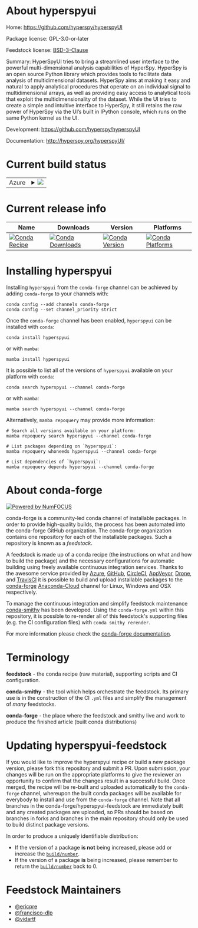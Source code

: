 About hyperspyui
================

Home: https://github.com/hyperspy/hyperspyUI

Package license: GPL-3.0-or-later

Feedstock license: [BSD-3-Clause](https://github.com/conda-forge/hyperspyui-feedstock/blob/main/LICENSE.txt)

Summary: HyperSpyUI tries to bring a streamlined user interface to the powerful multi-dimensional analysis capabilities of HyperSpy. HyperSpy is an open source Python library which provides tools to facilitate data analysis of multidimensional datasets.
HyperSpy aims at making it easy and natural to apply analytical procedures that operate on an individual signal to multidimensional arrays, as well as providing easy access to analytical tools that exploit the multidimensionality of the dataset.
While the UI tries to create a simple and intuitive interface to HyperSpy, it still retains the raw power of HyperSpy via the UI’s built in IPython console, which runs on the same Python kernel as the UI. 

Development: https://github.com/hyperspy/hyperspyUI

Documentation: http://hyperspy.org/hyperspyUI/

Current build status
====================


<table>
    
  <tr>
    <td>Azure</td>
    <td>
      <details>
        <summary>
          <a href="https://dev.azure.com/conda-forge/feedstock-builds/_build/latest?definitionId=6217&branchName=main">
            <img src="https://dev.azure.com/conda-forge/feedstock-builds/_apis/build/status/hyperspyui-feedstock?branchName=main">
          </a>
        </summary>
        <table>
          <thead><tr><th>Variant</th><th>Status</th></tr></thead>
          <tbody><tr>
              <td>linux_64_python3.10.____cpython</td>
              <td>
                <a href="https://dev.azure.com/conda-forge/feedstock-builds/_build/latest?definitionId=6217&branchName=main">
                  <img src="https://dev.azure.com/conda-forge/feedstock-builds/_apis/build/status/hyperspyui-feedstock?branchName=main&jobName=linux&configuration=linux_64_python3.10.____cpython" alt="variant">
                </a>
              </td>
            </tr><tr>
              <td>linux_64_python3.7.____cpython</td>
              <td>
                <a href="https://dev.azure.com/conda-forge/feedstock-builds/_build/latest?definitionId=6217&branchName=main">
                  <img src="https://dev.azure.com/conda-forge/feedstock-builds/_apis/build/status/hyperspyui-feedstock?branchName=main&jobName=linux&configuration=linux_64_python3.7.____cpython" alt="variant">
                </a>
              </td>
            </tr><tr>
              <td>linux_64_python3.8.____cpython</td>
              <td>
                <a href="https://dev.azure.com/conda-forge/feedstock-builds/_build/latest?definitionId=6217&branchName=main">
                  <img src="https://dev.azure.com/conda-forge/feedstock-builds/_apis/build/status/hyperspyui-feedstock?branchName=main&jobName=linux&configuration=linux_64_python3.8.____cpython" alt="variant">
                </a>
              </td>
            </tr><tr>
              <td>linux_64_python3.9.____cpython</td>
              <td>
                <a href="https://dev.azure.com/conda-forge/feedstock-builds/_build/latest?definitionId=6217&branchName=main">
                  <img src="https://dev.azure.com/conda-forge/feedstock-builds/_apis/build/status/hyperspyui-feedstock?branchName=main&jobName=linux&configuration=linux_64_python3.9.____cpython" alt="variant">
                </a>
              </td>
            </tr><tr>
              <td>osx_64_python3.10.____cpython</td>
              <td>
                <a href="https://dev.azure.com/conda-forge/feedstock-builds/_build/latest?definitionId=6217&branchName=main">
                  <img src="https://dev.azure.com/conda-forge/feedstock-builds/_apis/build/status/hyperspyui-feedstock?branchName=main&jobName=osx&configuration=osx_64_python3.10.____cpython" alt="variant">
                </a>
              </td>
            </tr><tr>
              <td>osx_64_python3.7.____cpython</td>
              <td>
                <a href="https://dev.azure.com/conda-forge/feedstock-builds/_build/latest?definitionId=6217&branchName=main">
                  <img src="https://dev.azure.com/conda-forge/feedstock-builds/_apis/build/status/hyperspyui-feedstock?branchName=main&jobName=osx&configuration=osx_64_python3.7.____cpython" alt="variant">
                </a>
              </td>
            </tr><tr>
              <td>osx_64_python3.8.____cpython</td>
              <td>
                <a href="https://dev.azure.com/conda-forge/feedstock-builds/_build/latest?definitionId=6217&branchName=main">
                  <img src="https://dev.azure.com/conda-forge/feedstock-builds/_apis/build/status/hyperspyui-feedstock?branchName=main&jobName=osx&configuration=osx_64_python3.8.____cpython" alt="variant">
                </a>
              </td>
            </tr><tr>
              <td>osx_64_python3.9.____cpython</td>
              <td>
                <a href="https://dev.azure.com/conda-forge/feedstock-builds/_build/latest?definitionId=6217&branchName=main">
                  <img src="https://dev.azure.com/conda-forge/feedstock-builds/_apis/build/status/hyperspyui-feedstock?branchName=main&jobName=osx&configuration=osx_64_python3.9.____cpython" alt="variant">
                </a>
              </td>
            </tr><tr>
              <td>win_64_python3.10.____cpython</td>
              <td>
                <a href="https://dev.azure.com/conda-forge/feedstock-builds/_build/latest?definitionId=6217&branchName=main">
                  <img src="https://dev.azure.com/conda-forge/feedstock-builds/_apis/build/status/hyperspyui-feedstock?branchName=main&jobName=win&configuration=win_64_python3.10.____cpython" alt="variant">
                </a>
              </td>
            </tr><tr>
              <td>win_64_python3.7.____cpython</td>
              <td>
                <a href="https://dev.azure.com/conda-forge/feedstock-builds/_build/latest?definitionId=6217&branchName=main">
                  <img src="https://dev.azure.com/conda-forge/feedstock-builds/_apis/build/status/hyperspyui-feedstock?branchName=main&jobName=win&configuration=win_64_python3.7.____cpython" alt="variant">
                </a>
              </td>
            </tr><tr>
              <td>win_64_python3.8.____cpython</td>
              <td>
                <a href="https://dev.azure.com/conda-forge/feedstock-builds/_build/latest?definitionId=6217&branchName=main">
                  <img src="https://dev.azure.com/conda-forge/feedstock-builds/_apis/build/status/hyperspyui-feedstock?branchName=main&jobName=win&configuration=win_64_python3.8.____cpython" alt="variant">
                </a>
              </td>
            </tr><tr>
              <td>win_64_python3.9.____cpython</td>
              <td>
                <a href="https://dev.azure.com/conda-forge/feedstock-builds/_build/latest?definitionId=6217&branchName=main">
                  <img src="https://dev.azure.com/conda-forge/feedstock-builds/_apis/build/status/hyperspyui-feedstock?branchName=main&jobName=win&configuration=win_64_python3.9.____cpython" alt="variant">
                </a>
              </td>
            </tr>
          </tbody>
        </table>
      </details>
    </td>
  </tr>
</table>

Current release info
====================

| Name | Downloads | Version | Platforms |
| --- | --- | --- | --- |
| [![Conda Recipe](https://img.shields.io/badge/recipe-hyperspyui-green.svg)](https://anaconda.org/conda-forge/hyperspyui) | [![Conda Downloads](https://img.shields.io/conda/dn/conda-forge/hyperspyui.svg)](https://anaconda.org/conda-forge/hyperspyui) | [![Conda Version](https://img.shields.io/conda/vn/conda-forge/hyperspyui.svg)](https://anaconda.org/conda-forge/hyperspyui) | [![Conda Platforms](https://img.shields.io/conda/pn/conda-forge/hyperspyui.svg)](https://anaconda.org/conda-forge/hyperspyui) |

Installing hyperspyui
=====================

Installing `hyperspyui` from the `conda-forge` channel can be achieved by adding `conda-forge` to your channels with:

```
conda config --add channels conda-forge
conda config --set channel_priority strict
```

Once the `conda-forge` channel has been enabled, `hyperspyui` can be installed with `conda`:

```
conda install hyperspyui
```

or with `mamba`:

```
mamba install hyperspyui
```

It is possible to list all of the versions of `hyperspyui` available on your platform with `conda`:

```
conda search hyperspyui --channel conda-forge
```

or with `mamba`:

```
mamba search hyperspyui --channel conda-forge
```

Alternatively, `mamba repoquery` may provide more information:

```
# Search all versions available on your platform:
mamba repoquery search hyperspyui --channel conda-forge

# List packages depending on `hyperspyui`:
mamba repoquery whoneeds hyperspyui --channel conda-forge

# List dependencies of `hyperspyui`:
mamba repoquery depends hyperspyui --channel conda-forge
```


About conda-forge
=================

[![Powered by
NumFOCUS](https://img.shields.io/badge/powered%20by-NumFOCUS-orange.svg?style=flat&colorA=E1523D&colorB=007D8A)](https://numfocus.org)

conda-forge is a community-led conda channel of installable packages.
In order to provide high-quality builds, the process has been automated into the
conda-forge GitHub organization. The conda-forge organization contains one repository
for each of the installable packages. Such a repository is known as a *feedstock*.

A feedstock is made up of a conda recipe (the instructions on what and how to build
the package) and the necessary configurations for automatic building using freely
available continuous integration services. Thanks to the awesome service provided by
[Azure](https://azure.microsoft.com/en-us/services/devops/), [GitHub](https://github.com/),
[CircleCI](https://circleci.com/), [AppVeyor](https://www.appveyor.com/),
[Drone](https://cloud.drone.io/welcome), and [TravisCI](https://travis-ci.com/)
it is possible to build and upload installable packages to the
[conda-forge](https://anaconda.org/conda-forge) [Anaconda-Cloud](https://anaconda.org/)
channel for Linux, Windows and OSX respectively.

To manage the continuous integration and simplify feedstock maintenance
[conda-smithy](https://github.com/conda-forge/conda-smithy) has been developed.
Using the ``conda-forge.yml`` within this repository, it is possible to re-render all of
this feedstock's supporting files (e.g. the CI configuration files) with ``conda smithy rerender``.

For more information please check the [conda-forge documentation](https://conda-forge.org/docs/).

Terminology
===========

**feedstock** - the conda recipe (raw material), supporting scripts and CI configuration.

**conda-smithy** - the tool which helps orchestrate the feedstock.
                   Its primary use is in the construction of the CI ``.yml`` files
                   and simplify the management of *many* feedstocks.

**conda-forge** - the place where the feedstock and smithy live and work to
                  produce the finished article (built conda distributions)


Updating hyperspyui-feedstock
=============================

If you would like to improve the hyperspyui recipe or build a new
package version, please fork this repository and submit a PR. Upon submission,
your changes will be run on the appropriate platforms to give the reviewer an
opportunity to confirm that the changes result in a successful build. Once
merged, the recipe will be re-built and uploaded automatically to the
`conda-forge` channel, whereupon the built conda packages will be available for
everybody to install and use from the `conda-forge` channel.
Note that all branches in the conda-forge/hyperspyui-feedstock are
immediately built and any created packages are uploaded, so PRs should be based
on branches in forks and branches in the main repository should only be used to
build distinct package versions.

In order to produce a uniquely identifiable distribution:
 * If the version of a package **is not** being increased, please add or increase
   the [``build/number``](https://docs.conda.io/projects/conda-build/en/latest/resources/define-metadata.html#build-number-and-string).
 * If the version of a package **is** being increased, please remember to return
   the [``build/number``](https://docs.conda.io/projects/conda-build/en/latest/resources/define-metadata.html#build-number-and-string)
   back to 0.

Feedstock Maintainers
=====================

* [@ericpre](https://github.com/ericpre/)
* [@francisco-dlp](https://github.com/francisco-dlp/)
* [@vidartf](https://github.com/vidartf/)


